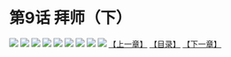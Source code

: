 # 第9话 拜师（下）
![](https://mhpic.xiaomingtaiji.net/comic/D/斗破苍穹拆分版/9话/1.jpg-zymk.middle.webp)
![](https://mhpic.xiaomingtaiji.net/comic/D/斗破苍穹拆分版/9话/2.jpg-zymk.middle.webp)
![](https://mhpic.xiaomingtaiji.net/comic/D/斗破苍穹拆分版/9话/3.jpg-zymk.middle.webp)
![](https://mhpic.xiaomingtaiji.net/comic/D/斗破苍穹拆分版/9话/4.jpg-zymk.middle.webp)
![](https://mhpic.xiaomingtaiji.net/comic/D/斗破苍穹拆分版/9话/5.jpg-zymk.middle.webp)
![](https://mhpic.xiaomingtaiji.net/comic/D/斗破苍穹拆分版/9话/6.jpg-zymk.middle.webp)
![](https://mhpic.xiaomingtaiji.net/comic/D/斗破苍穹拆分版/9话/7.jpg-zymk.middle.webp)
![](https://mhpic.xiaomingtaiji.net/comic/D/斗破苍穹拆分版/9话/8.jpg-zymk.middle.webp)
![](https://mhpic.xiaomingtaiji.net/comic/D/斗破苍穹拆分版/9话/9.jpg-zymk.middle.webp)
[【上一章】](./8.md)
[【目录】](./READMD.md)
[【下一章】](./10.md)

